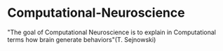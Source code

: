 # Computational-Neuroscience

"The goal of Computational Neuroscience is to explain in Computational terms how brain generate behaviors"(T. Sejnowski)
